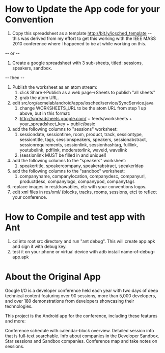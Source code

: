 How to Update the App code for your Convention
===============================================

1. Copy this spreadsheet as a template http://bit.ly/iosched_template -- this was derived from my effort to get this working with the IEEE MASS 2010 conference where I happened to be at while working on this.

-- or --

1. Create a google spreadsheet with 3 sub-sheets, titled: sessions, speakers, sandbox.

-- then --
 
1. Publish the worksheet as an atom stream: 
	1. click Share->Publish as a web page->Sheets to publish "all sheets"
	1. grab the atom URL.
1. edit src/org/acmelab/android/apps/iosched/service/SyncService.java 
	1. change WORKSHEETS_URL to be the atom URL from step 1 up above, but in this format:
	1. http://spreadsheets.google.com/ + feeds/worksheets + your_spreadsheet_key + public/basic
1. add the following columns to "sessions" worksheet: 
	1. sessiondate, sessiontime, room, product, track, sessiontype, sessiontitle, tags, sessionspeakers, speakers, sessionabstract, sessionrequirements, sessionlink, sessionhashtag, fulllink, youtubelink, pdflink, moderatorlink, waveid, wavelink
	1. (sessionlink MUST be filled in and unique!)
1. add the following columns to the "speakers" worksheet: 
	1. speakertitle, speakercompany, speakerabstract, speakerldap
1. add the following columns to the "sandbox" worksheet: 
	1. companyname, companylocation, companydesc, companyurl, productdesc, companylogo, companypod, companytags
1. replace images in res/drawables, etc with your conventions logos.
1. edit xml files in res/xml/ (blocks, tracks, rooms, sessions, etc) to reflect your conference. 


How to Compile and test app with Ant
===============================
1. cd into root src directory and run "ant debug".  This will create app apk and sign it with debug key.
1. test it on your phone or virtual device with adb install name-of-debug-app.apk


About the Original App
=========================
Google I/O is a developer conference held each year with two days of deep technical content featuring over 90 sessions, more than 5,000 developers, and over 180 demonstrations from developers showcasing their technologies.

This project is the Android app for the conference, including these features and more:

Conference schedule with calendar-block overview.
Detailed session info that is full-text searchable.
Info about companies in the Developer Sandbox.
Star sessions and Sandbox companies.
Conference map and take notes on sessions.
